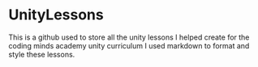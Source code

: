 # UnityLessons

This is a github used to store all the unity lessons I helped create for the coding minds academy unity curriculum I used markdown to format and style these lessons.
